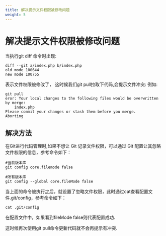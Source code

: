 ```yaml
---
title: 解决提示文件权限被修改问题
weight: 5
---
```


# 解决提示文件权限被修改问题
当执行git diff 命令时出现:
```aidl
diff --git a/index.php b/index.php
old mode 100644
new mode 100755
```
表示文件权限被修改了， 这时候我们git pull拉取下代码,会提示文件冲突: 例如:
```aidl
git pull
eror: Your local changes to the following files would be overwritten by merge:
    index.php
Please commit your changes or stash them before you merge.
Aborting
```
## 解决方法
在Git进行代码管理时,如果不想让 Git 记录文件权限，可以通过 Git 配置让其忽略文件权限的信息，参考命令如下：
```aidl
#当前版本库
git config core.filemode false

#所有版本库
git config --global core.fileMode false
```
当上面的命令被执行之后，就设置了忽略文件权限，此时通过cat查看配置文件.git/config，参考命令如下：
```aidl
cat .git/config
```
在配置文件中，如果看到fileMode false则代表配置成功.

这时候再次使用git pull命令更新代码就不会再提示有冲突.